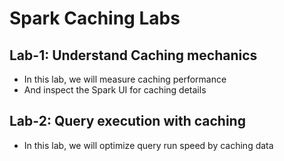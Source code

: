 <link rel='stylesheet' href='../assets/css/main.css'/>

# Spark Caching Labs

## Lab-1: Understand Caching mechanics

- In this lab, we will measure caching performance
- And inspect the Spark UI for caching details

## Lab-2: Query execution with caching

- In this lab, we will optimize query run speed by caching data
